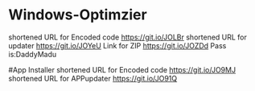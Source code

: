 # Windows-Optimzier
shortened URL for Encoded code https://git.io/JOLBr
shortened URL for updater https://git.io/JOYeU
Link for ZIP https://git.io/JOZDd Pass is:DaddyMadu

#App Installer
shortened URL for Encoded code https://git.io/JO9MJ
shortened URL for APPupdater https://git.io/JO91Q
